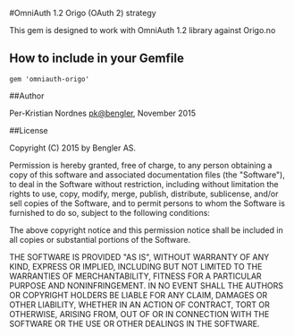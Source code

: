 #OmniAuth 1.2 Origo (OAuth 2) strategy

This gem is designed to work with OmniAuth 1.2 library against Origo.no

## How to include in your Gemfile

```
gem 'omniauth-origo'

```

##Author

Per-Kristian Nordnes <pk@bengler>, November 2015

##License

Copyright (C) 2015 by Bengler AS.

Permission is hereby granted, free of charge, to any person obtaining a copy of this software and associated documentation files (the "Software"), to deal in the Software without restriction, including without limitation the rights to use, copy, modify, merge, publish, distribute, sublicense, and/or sell copies of the Software, and to permit persons to whom the Software is furnished to do so, subject to the following conditions:

The above copyright notice and this permission notice shall be included in all copies or substantial portions of the Software.

THE SOFTWARE IS PROVIDED "AS IS", WITHOUT WARRANTY OF ANY KIND, EXPRESS OR IMPLIED, INCLUDING BUT NOT LIMITED TO THE WARRANTIES OF MERCHANTABILITY, FITNESS FOR A PARTICULAR PURPOSE AND NONINFRINGEMENT. IN NO EVENT SHALL THE AUTHORS OR COPYRIGHT HOLDERS BE LIABLE FOR ANY CLAIM, DAMAGES OR OTHER LIABILITY, WHETHER IN AN ACTION OF CONTRACT, TORT OR OTHERWISE, ARISING FROM, OUT OF OR IN CONNECTION WITH THE SOFTWARE OR THE USE OR OTHER DEALINGS IN THE SOFTWARE.

